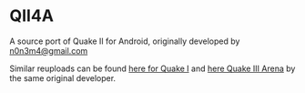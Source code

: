 # QII4A
A source port of Quake II for Android, originally developed by n0n3m4@gmail.com

Similar reuploads can be found [here for Quake I](https://github.com/CarlGammaSagan/Quake-3-Android-Port-QIII4A) and [here Quake III Arena](https://github.com/MEESTER-SUPERMAN/QI4A) by the same original developer.
